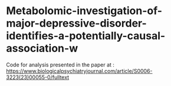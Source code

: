 # Metabolomic-investigation-of-major-depressive-disorder-identifies-a-potentially-causal-association-w
Code for analysis presented in the paper at : https://www.biologicalpsychiatryjournal.com/article/S0006-3223(23)00055-0/fulltext

